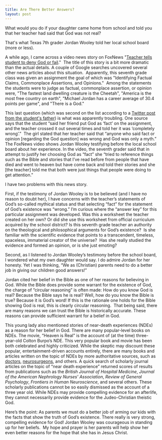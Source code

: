 ```yaml
---
title: Are There Better Answers?
layout: post
---
```

<p>What would you do if your daughter came home from school and told you that her teacher had said that God was not real?</p>
<p>That's what Texas 7th grader Jordan Wooley told her local school board (more or less).</p>
<p>A while ago, I came across a video news story on FoxNews "<a href="http://video.foxnews.com/v/4583769277001/teacher-tells-student-to-deny-god-or-fail/?intcmp=obnetwork#sp=show-clips">Teacher tells student to deny God or fail</a>."  The title of this story is a bit more dramatic than the actual details. A couple of Google searches uncovered several other news articles about this situation.  Apparently, this seventh grade class was given an assignment the goal of which was "Identifying Factual Claims, Commonplace Assertions, and Opinions."  Among the statements the students were to judge as factual, commonplace assertion, or opinion were, "The fastest land dwelling creature is the Cheetah", "America is the most free country on earth", "Michael Jordan has a career average of 30.4 points per game", and "There is a God."</p>
<p>This last question (which was second on the list according to a <a href="https://twitter.com/JoshChapinKHOU/status/659144568256901120/photo/1?ref_src=twsrc%5Etfw">Twitter post from the student's father</a>) is what was apparently troubling. One source says that the student “said her friend put God as ‘fact’ on the assignment, and the teacher crossed it out several times and told her it was ‘completely wrong’.”  The girl stated that her teacher said that “anyone who said fact or opinion [regarding the God question] was wrong and God was only a myth.” The FoxNews video shows Jordan Wooley testifying before the local school board about her experience. In the video, the seventh grader said that in attempt to justify her choosing God as “fact” she “tried to reference things such as the Bible and stories that I’ve read before from people that have died and went to heaven but have come back and told their stories and she [the teacher] told me that both were just things that people were doing to get attention.”</p>
<p>I have two problems with this news story.</p>
<p>First, if the testimony of Jordan Wooley is to be believed (and I have no reason to doubt her), I have concerns with the teacher’s statements of God’s so-called mythical status and that selecting “fact” for the statement of God’s existence was “wrong.” I’m curious where the “answer key” for this particular assignment was developed. Was this a worksheet the teacher created on her own? Or did she use this worksheet from official curriculum acquired by the school district? Is this seventh grade teacher an authority on the theological and philosophical arguments for God’s existence?  Is she familiar with the scientific evidence that points to a transcendent, timeless, spaceless, immaterial creator of the universe?  Has she really studied the evidence and formed an opinion, or is she just emoting?</p>
<p>Second, as I listened to Jordan Wooley’s testimony before the school board, I wondered what my own daughter would say. I do admire Jordan for her honesty. Yet I was thinking, “We as (Christian) parents need to do a better job in giving our children good answers!”</p>
<p>Jordan cited her belief in the Bible as one of her reasons for believing in God. While the Bible does provide some warrant for the existence of God, the charge of “circular reasoning” is often made: How do you know God is real? Because the Bible says he is real? Well, how do you know the Bible is true? Because it is God’s word! If this is the rationale one holds for the Bible showing God is real, this is clearly circular reasoning.  That being said, there are many reasons we can trust the Bible is historically accurate. These reasons can provide sufficient warrant for a belief in God.</p>

<p>This young lady also mentioned stories of near-death experiences (NDEs) as a reason for her belief in God. There are many popular-level books on NDEs. The movie, “Heaven is Real” is the account of (at the time) three-year-old Colton Burpo’s NDE. This very popular book and movie has been both celebrated and highly criticized. While the skeptic may discount these popular, entertainment-driven accounts entirely, there are many books and articles written on the topic of NDEs by more authoritative sources, such as <a href="http://www.medicalnewstoday.com/articles/283650.php">doctors</a>, <a href="http://www.amazon.com/Proof-Heaven-Neurosurgeons-Journey-Afterlife/dp/1451695195/ref=sr_1_1?s=books&amp;ie=UTF8&amp;qid=1446086216&amp;sr=1-1&amp;keywords=proof+of+heaven+eben+alexander">neurosurgeons</a>, and others. A quick search of scholarly journal articles on the topic of “near death experience” returned scores of results from publications such as the <em>British Journal of Hospital Medicine</em>, <em>Journal of the American Nephrology Nurses' Association</em>, <em>Review of General Psychology</em>, <em>Frontiers in Human Neuroscience</em>, and several others. These scholarly publications cannot be so easily dismissed as the account of a three year old. While NDEs may provide compelling evidence for an afterlife, they cannot necessarily provide evidence for the Judeo-Christian theistic God.</p>
<p>Here’s the point: As parents we must do a better job of arming our kids with the facts that show the truth of God’s existence. There really is very strong, compelling evidence for God! Jordan Wooley was courageous in standing up for her beliefs.  My hope and prayer is her parents will help show her even better reasons for the hope that she has in Jesus Christ.</p>
